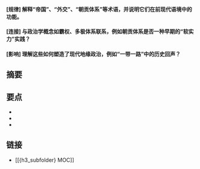 #### [规律] 解释“帝国”、“外交”、“朝贡体系”等术语，并说明它们在前现代语境中的功能。


#### [连接] 与政治学概念如霸权、多极体系联系，例如朝贡体系是否一种早期的“软实力”实践？


#### [影响] 理解这些如何塑造了现代地缘政治，例如“一带一路”中的历史回声？


## 摘要


## 要点

- 
- 
- 

## 链接

- [[{h3_subfolder} MOC]]
